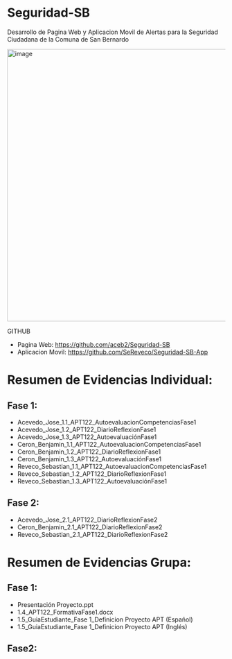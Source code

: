 # Seguridad-SB

Desarrollo de Pagina Web y Aplicacion Movil de Alertas para la Seguridad Ciudadana de la Comuna de San Bernardo

<img width="2500" height="628" alt="image" src="https://github.com/user-attachments/assets/6ebd3800-ab34-464c-b35e-6af43e2cb49c" />

GITHUB

- Pagina Web: https://github.com/aceb2/Seguridad-SB
- Aplicacion Movil: https://github.com/SeReveco/Seguridad-SB-App

# Resumen de Evidencias Individual:

## Fase 1:
- Acevedo_Jose_1.1_APT122_AutoevaluacionCompetenciasFase1
- Acevedo_Jose_1.2_APT122_DiarioReflexionFase1
- Acevedo_Jose_1.3_APT122_AutoevaluaciónFase1
- Ceron_Benjamin_1.1_APT122_AutoevaluacionCompetenciasFase1
- Ceron_Benjamin_1.2_APT122_DiarioReflexionFase1
- Ceron_Benjamin_1.3_APT122_AutoevaluaciónFase1
- Reveco_Sebastian_1.1_APT122_AutoevaluacionCompetenciasFase1
- Reveco_Sebastian_1.2_APT122_DiarioReflexionFase1
- Reveco_Sebastian_1.3_APT122_AutoevaluaciónFase1

## Fase 2:
- Acevedo_Jose_2.1_APT122_DiarioReflexionFase2
- Ceron_Benjamin_2.1_APT122_DiarioReflexionFase2
- Reveco_Sebastian_2.1_APT122_DiarioReflexionFase2

# Resumen de Evidencias Grupa:

## Fase 1:
- Presentación Proyecto.ppt
- 1.4_APT122_FormativaFase1.docx
- 1.5_GuiaEstudiante_Fase 1_Definicion Proyecto APT (Español)
- 1.5_GuiaEstudiante_Fase 1_Definicion Proyecto APT (Inglés)

## Fase2:
